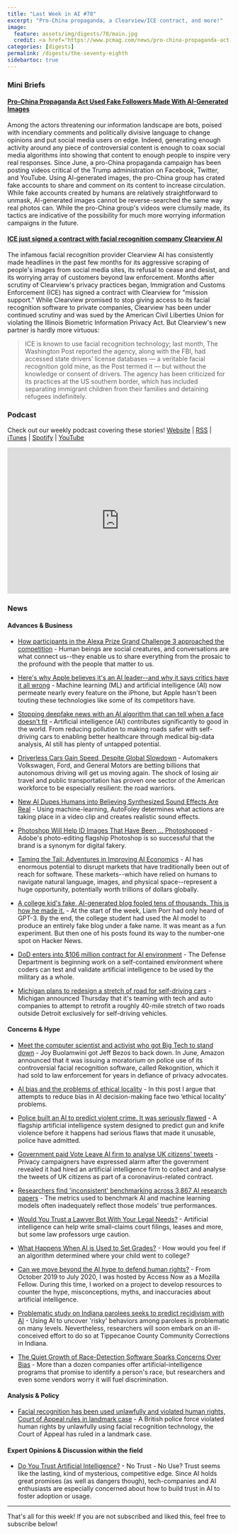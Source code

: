 ```yaml
---
title: "Last Week in AI #78"
excerpt: "Pro-China propaganda, a Clearview/ICE contract, and more!"
image:
  feature: assets/img/digests/78/main.jpg
  credit: <a href="https://www.pcmag.com/news/pro-china-propaganda-act-used-fake-followers-made-with-ai-generated-images"> Michael Kan / Graphika via PCMag </a>
categories: [digests]
permalink: /digests/the-seventy-eighth
sidebartoc: true
---
```


### Mini Briefs

#### [Pro-China Propaganda Act Used Fake Followers Made With AI-Generated Images](https://www.pcmag.com/news/pro-china-propaganda-act-used-fake-followers-made-with-ai-generated-images)

Among the actors threatening our information landscape are bots, poised with incendiary comments and politically divisive language to change opinions and put social media users on edge. Indeed, generating enough activity around any piece of controversial content is enough to coax social media algorithms into showing that content to enough people to inspire very real responses. Since June, a pro-China propaganda campaign has been posting videos critical of the Trump administration on Facebook, Twitter, and YouTube. Using AI-generated images, the pro-China group has crated fake accounts to share and comment on its content to increase circulation. While fake accounts created by humans are relatively straightforward to unmask, AI-generated images cannot be reverse-searched the same way real photos can. While the pro-China group's videos were clumsily made, its tactics are indicative of the possibility for much more worrying information campaigns in the future.


#### [ICE just signed a contract with facial recognition company Clearview AI](https://www.theverge.com/2020/8/14/21368930/clearview-ai-ice-contract-privacy-immigration)

The infamous facial recognition provider Clearview AI has consistently made headlines in the past few months for its aggressive scraping of people's images from social media sites, its refusal to cease and desist, and its worrying array of customers beyond law enforcement. Months after scrutiny of Clearview's privacy practices began, Immigration and Customs Enforcement (ICE) has signed a contract with Clearview for "mission support." While Clearview promised to stop giving access to its facial recognition software to private companies, Clearview has been under continued scrutiny and was sued by the American Civil Liberties Union for violating the Illinois Biometric Information Privacy Act. But Clearview's new partner is hardly more virtuous:
> ICE is known to use facial recognition technology; last month, The Washington Post reported the agency, along with the FBI, had accessed state drivers’ license databases — a veritable facial recognition gold mine, as the Post termed it — but without the knowledge or consent of drivers. The agency has been criticized for its practices at the US southern border, which has included separating immigrant children from their families and detaining refugees indefinitely.


### Podcast

Check out our weekly podcast covering these stories!
[Website](https://aitalk.podbean.com) \|
[RSS](https://feed.podbean.com/aitalk/feed.xml) \|
[iTunes](https://podcasts.apple.com/us/podcast/lets-talk-ai/id1502782720) \|
[Spotify](https://open.spotify.com/show/17HiNdxcoKJLLNibIAyUch) \|
[YouTube](https://www.youtube.com/channel/UCKARTq-t5SPMzwtft8FWwnA)
<iframe title="Let's Talk AI" id="multi_iframe" class="podcast_embed"
 src="https://www.podbean.com/media/player/multi?playlist=http%3A%2F%2Fplaylist.podbean.com%2F7703921%2Fplaylist_multi.xml&vjs=1&kdsowie31j4k1jlf913=4975ccdd28d39e38bf5a1ccaf0c6ca4337fa996b&size=430&skin=9&episode_list_bg=%23ffffff&bg_left=%23000000&bg_mid=%230c5056&bg_right=%232a1844&podcast_title_color=%23c4c4c4&episode_title_color=%23ffffff&auto=0&share=1&fonts=Helvetica&download=0&rtl=0&show_playlist_recent_number=10&pbad=1"
 scrolling="yes" allowfullscreen="" width="100%" height="330" frameborder="0"></iframe>

### News
#### Advances & Business

* [How participants in the Alexa Prize Grand Challenge 3 approached the competition](https://www.amazon.science/latest-news/alexa-prize-interviews) - Human beings are social creatures, and conversations are what connect us--they enable us to share everything from the prosaic to the profound with the people that matter to us.

* [Here's why Apple believes it's an AI leader--and why it says critics have it all wrong](https://arstechnica.com/gadgets/2020/08/apple-explains-how-it-uses-machine-learning-across-ios-and-soon-macos/) - Machine learning (ML) and artificial intelligence (AI) now permeate nearly every feature on the iPhone, but Apple hasn't been touting these technologies like some of its competitors have.

* [Stopping deepfake news with an AI algorithm that can tell when a face doesn't fit](https://spie.org/news/stopping-deepfake-news-with-an-ai-algorithm-that-can-tell-when-a-face-doesnt-fit) - Artificial intelligence (AI) contributes significantly to good in the world. From reducing pollution to making roads safer with self-driving cars to enabling better healthcare through medical big-data analysis, AI still has plenty of untapped potential.

* [Driverless Cars Gain Speed, Despite Global Slowdown](https://www.forbes.com/sites/jenniferleighparker/2020/08/07/driverless-cars-gain-speed-despite-global-slowdown/) - Automakers Volkswagen, Ford, and General Motors are betting billions that autonomous driving will get us moving again. The shock of losing air travel and public transportation has proven one sector of the American workforce to be especially resilient: the road warriors.

* [New AI Dupes Humans into Believing Synthesized Sound Effects Are Real](https://spectrum.ieee.org/tech-talk/artificial-intelligence/machine-learning/new-ai-dupes-humans-into-believing-synthesized-sound-effects-are-real) - Using machine-learning, AutoFoley determines what actions are taking place in a video clip and creates realistic sound effects.

* [Photoshop Will Help ID Images That Have Been ... Photoshopped](https://www.wired.com/story/photoshop-id-images-photoshopped-deepfake/) - Adobe's photo-editing flagship Photoshop is so successful that the brand is a synonym for digital fakery.

* [Taming the Tail: Adventures in Improving AI Economics](https://a16z.com/2020/08/12/taming-the-tail-adventures-in-improving-ai-economics/) - AI has enormous potential to disrupt markets that have traditionally been out of reach for software. These markets--which have relied on humans to navigate natural language, images, and physical space--represent a huge opportunity, potentially worth trillions of dollars globally.

* [A college kid's fake, AI-generated blog fooled tens of thousands. This is how he made it.](https://www.technologyreview.com/2020/08/14/1006780/ai-gpt-3-fake-blog-reached-top-of-hacker-news/) - At the start of the week, Liam Porr had only heard of GPT-3. By the end, the college student had used the AI model to produce an entirely fake blog under a fake name. It was meant as a fun experiment. But then one of his posts found its way to the number-one spot on Hacker News.

* [DoD enters into $106 million contract for AI environment](https://federalnewsnetwork.com/defense-main/2020/08/dod-enters-into-106-million-contract-for-ai-environment/) - The Defense Department is beginning work on a self-contained environment where coders can test and validate artificial intelligence to be used by the military as a whole.

* [Michigan plans to redesign a stretch of road for self-driving cars](https://www.cnn.com/2020/08/13/cars/michigan-self-driving-road/index.html) - Michigan announced Thursday that it's teaming with tech and auto companies to attempt to retrofit a roughly 40-mile stretch of two roads outside Detroit exclusively for self-driving vehicles.

#### Concerns & Hype

* [Meet the computer scientist and activist who got Big Tech to stand down](https://www.fastcompany.com/90525023/most-creative-people-2020-joy-buolamwini) - Joy Buolamwini got Jeff Bezos to back down. In June, Amazon announced that it was issuing a moratorium on police use of its controversial facial recognition software, called Rekognition, which it had sold to law enforcement for years in defiance of privacy advocates.

* [AI bias and the problems of ethical locality](https://askell.io/posts/2020/08/ai-bias-and-ethical-locality) - In this post I argue that attempts to reduce bias in AI decision-making face two ‘ethical locality’ problems.

* [Police built an AI to predict violent crime. It was seriously flawed](https://www.wired.co.uk/article/police-violence-prediction-ndas) - A flagship artificial intelligence system designed to predict gun and knife violence before it happens had serious flaws that made it unusable, police have admitted.

* [Government paid Vote Leave AI firm to analyse UK citizens' tweets](https://www.theguardian.com/world/2020/aug/10/government-paid-vote-leave-ai-firm-to-analyse-uk-citizens-tweets) - Privacy campaigners have expressed alarm after the government revealed it had hired an artificial intelligence firm to collect and analyse the tweets of UK citizens as part of a coronavirus-related contract.

* [Researchers find 'inconsistent' benchmarking across 3,867 AI research papers](https://venturebeat.com/2020/08/10/researchers-find-inconsistent-benchmarking-across-3867-ai-research-papers/) - The metrics used to benchmark AI and machine learning models often inadequately reflect those models' true performances.

* [Would You Trust a Lawyer Bot With Your Legal Needs?](https://www.wsj.com/articles/would-you-trust-a-lawyer-bot-with-your-legal-needs-11597068042) - Artificial intelligence can help write small-claims court filings, leases and more, but some law professors urge caution.

* [What Happens When AI is Used to Set Grades?](https://hbr.org/2020/08/what-happens-when-ai-is-used-to-set-grades) - How would you feel if an algorithm determined where your child went to college?

* [Can we move beyond the AI hype to defend human rights?](https://www.accessnow.org/can-we-move-beyond-the-ai-hype-to-defend-human-rights/) - From October 2019 to July 2020, I was hosted by Access Now as a Mozilla Fellow. During this time, I worked on a project to develop resources to counter the hype, misconceptions, myths, and inaccuracies about artificial intelligence.

* [Problematic study on Indiana parolees seeks to predict recidivism with AI](https://venturebeat.com/2020/08/14/problematic-study-on-indiana-parolees-seeks-to-predict-recidivism-with-ai/) - Using AI to uncover 'risky' behaviors among parolees is problematic on many levels. Nevertheless, researchers will soon embark on an ill-conceived effort to do so at Tippecanoe County Community Corrections in Indiana.

* [The Quiet Growth of Race-Detection Software Sparks Concerns Over Bias](https://www.wsj.com/articles/the-quiet-growth-of-race-detection-software-sparks-concerns-over-bias-11597378154) - More than a dozen companies offer artificial-intelligence programs that promise to identify a person's race, but researchers and even some vendors worry it will fuel discrimination.

#### Analysis & Policy

* [Facial recognition has been used unlawfully and violated human rights, Court of Appeal rules in landmark case](https://www.independent.co.uk/news/uk/home-news/facial-recognition-unlawful-violation-human-rights-court-of-appeal-a9664441.html) - A British police force violated human rights by unlawfully using facial recognition technology, the Court of Appeal has ruled in a landmark case.

#### Expert Opinions & Discussion within the field

* [Do You Trust Artificial Intelligence?](https://medium.com/@marisa.tschopp/do-you-trust-artificial-intelligence-bf24d1dc578e) - No Trust - No Use? Trust seems like the lasting, kind of mysterious, competitive edge. Since AI holds great promises (as well as dangers though), tech-companies and AI enthusiasts are especially concerned about how to build trust in AI to foster adoption or usage.

<hr>

That's all for this week! If you are not subscribed and liked this, feel free to subscribe below!
